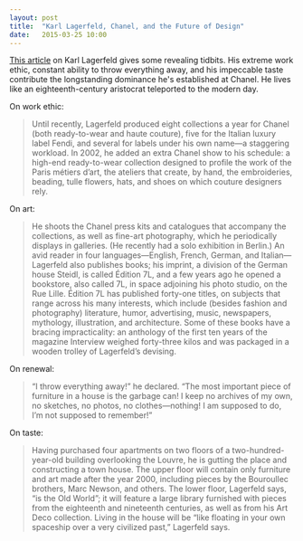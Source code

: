 ```yaml
---
layout: post
title:  "Karl Lagerfeld, Chanel, and the Future of Design"
date:   2015-03-25 10:00
---
```



[This article](http://www.newyorker.com/magazine/2007/03/19/in-the-now) on Karl Lagerfeld gives some revealing tidbits. His extreme work ethic, constant ability to throw everything away, and his impeccable taste contribute the longstanding dominance he's established at Chanel. He lives like an eighteenth-century aristocrat teleported to the modern day.

On work ethic:


> Until recently, Lagerfeld produced eight collections a year for Chanel (both ready-to-wear and haute couture), five for the Italian luxury label Fendi, and several for labels under his own name—a staggering workload. In 2002, he added an extra Chanel show to his schedule: a high-end ready-to-wear collection designed to profile the work of the Paris métiers d’art, the ateliers that create, by hand, the embroideries, beading, tulle flowers, hats, and shoes on which couture designers rely. 

On art:

> He shoots the Chanel press kits and catalogues that accompany the collections, as well as fine-art photography, which he periodically displays in galleries. (He recently had a solo exhibition in Berlin.) An avid reader in four languages—English, French, German, and Italian—Lagerfeld also publishes books; his imprint, a division of the German house Steidl, is called Édition 7L, and a few years ago he opened a bookstore, also called 7L, in space adjoining his photo studio, on the Rue Lille. Édition 7L has published forty-one titles, on subjects that range across his many interests, which include (besides fashion and photography) literature, humor, advertising, music, newspapers, mythology, illustration, and architecture. Some of these books have a bracing impracticality: an anthology of the first ten years of the magazine Interview weighed forty-three kilos and was packaged in a wooden trolley of Lagerfeld’s devising.

On renewal:

> “I throw everything away!” he declared. “The most important piece of furniture in a house is the garbage can! I keep no archives of my own, no sketches, no photos, no clothes—nothing! I am supposed to do, I’m not supposed to remember!”

On taste:

> Having purchased four apartments on two floors of a two-hundred-year-old building overlooking the Louvre, he is gutting the place and constructing a town house. The upper floor will contain only furniture and art made after the year 2000, including pieces by the Bouroullec brothers, Marc Newson, and others. The lower floor, Lagerfeld says, “is the Old World”; it will feature a large library furnished with pieces from the eighteenth and nineteenth centuries, as well as from his Art Deco collection. Living in the house will be “like floating in your own spaceship over a very civilized past,” Lagerfeld says.

